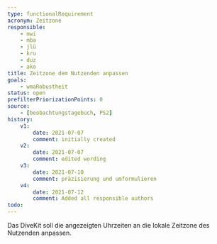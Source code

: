 ```yaml
---
type: functionalRequirement
acronym: Zeitzone
responsible: 
    - mwi
    - mba
    - jlü
    - kru
    - duz
    - ako
title: Zeitzone dem Nutzenden anpassen
goals: 
    - wmaRobustheit
status: open
prefilterPriorizationPoints: 0
source:
    - [beobachtungstagebuch, PS2]
history:
    v1:
        date: 2021-07-07
        comment: initially created
    v2:
        date: 2021-07-07
        comment: edited wording
    v3:
        date: 2021-07-10
        comment: präzisierung und umformulieren
    v4:
        date: 2021-07-12
        comment: Added all responsible authors
todo: 
---
```


Das DiveKit soll die angezeigten Uhrzeiten an die lokale Zeitzone des Nutzenden anpassen.